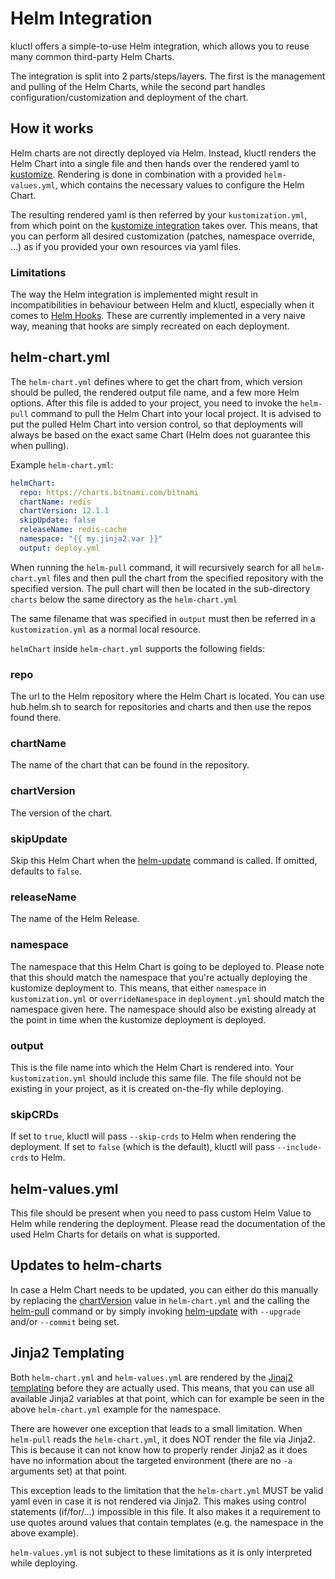 # Helm Integration

kluctl offers a simple-to-use Helm integration, which allows you to reuse many common third-party Helm Charts.

The integration is split into 2 parts/steps/layers. The first is the management and pulling of the Helm Charts, while
the second part handles configuration/customization and deployment of the chart.

## How it works

Helm charts are not directly deployed via Helm. Instead, kluctl renders the Helm Chart into a single file and then
hands over the rendered yaml to [kustomize](https://kustomize.io/). Rendering is done in combination with a provided
`helm-values.yml`, which contains the necessary values to configure the Helm Chart.

The resulting rendered yaml is then referred by your `kustomization.yml`, from which point on the
[kustomize integration](kustomize-integration.md) takes over. This means, that you can perform all desired
customization (patches, namespace override, ...) as if you provided your own resources via yaml files.

### Limitations

The way the Helm integration is implemented might result in incompatibilities in behaviour between Helm and kluctl,
especially when it comes to [Helm Hooks](https://helm.sh/docs/topics/charts_hooks/). These are currently implemented in
a very naive way, meaning that hooks are simply recreated on each deployment.

## helm-chart.yml

The `helm-chart.yml` defines where to get the chart from, which version should be pulled, the rendered output file name,
and a few more Helm options. After this file is added to your project, you need to invoke the `helm-pull` command
to pull the Helm Chart into your local project. It is advised to put the pulled Helm Chart into version control, so
that deployments will always be based on the exact same Chart (Helm does not guarantee this when pulling).

Example `helm-chart.yml`:

```yaml
helmChart:
  repo: https://charts.bitnami.com/bitnami
  chartName: redis
  chartVersion: 12.1.1
  skipUpdate: false
  releaseName: redis-cache
  namespace: "{{ my.jinja2.var }}"
  output: deploy.yml
```

When running the `helm-pull` command, it will recursively search for all `helm-chart.yml` files and then pull the
chart from the specified repository with the specified version. The pull chart will then be located in the sub-directory
`charts` below the same directory as the `helm-chart.yml`

The same filename that was specified in `output` must then be referred in a `kustomization.yml` as a normal local
resource.

`helmChart` inside `helm-chart.yml` supports the following fields:

### repo
The url to the Helm repository where the Helm Chart is located. You can use hub.helm.sh to search for repositories and
charts and then use the repos found there.

### chartName
The name of the chart that can be found in the repository.

### chartVersion
The version of the chart. 

### skipUpdate
Skip this Helm Chart when the [helm-update](./commands.md#helm-update) command is called. If omitted, defaults to `false`.

### releaseName
The name of the Helm Release.

### namespace
The namespace that this Helm Chart is going to be deployed to. Please note that this should match the namespace
that you're actually deploying the kustomize deployment to. This means, that either `namespace` in `kustomization.yml`
or `overrideNamespace` in `deployment.yml` should match the namespace given here. The namespace should also be existing
already at the point in time when the kustomize deployment is deployed.

### output
This is the file name into which the Helm Chart is rendered into. Your `kustomization.yml` should include this same
file. The file should not be existing in your project, as it is created on-the-fly while deploying.

### skipCRDs
If set to `true`, kluctl will pass `--skip-crds` to Helm when rendering the deployment. If set to `false` (which is
the default), kluctl will pass `--include-crds` to Helm.

## helm-values.yml
This file should be present when you need to pass custom Helm Value to Helm while rendering the deployment. Please
read the documentation of the used Helm Charts for details on what is supported.

## Updates to helm-charts
In case a Helm Chart needs to be updated, you can either do this manually by replacing the [chartVersion](#chartversion)
value in `helm-chart.yml` and the calling the [helm-pull](./commands.md#helm-pull) command or by simply invoking
[helm-update](./commands.md#helm-update) with `--upgrade` and/or `--commit` being set.

## Jinja2 Templating

Both `helm-chart.yml` and `helm-values.yml` are rendered by the [Jinaj2 templating](./jinja2-templating.md) before they
are actually used. This means, that you can use all available Jinja2 variables at that point, which can for example be
seen in the above `helm-chart.yml` example for the namespace.

There are however one exception that leads to a small limitation. When `helm-pull` reads the `helm-chart.yml`, it does
NOT render the file via Jinja2. This is because it can not know how to properly render Jinja2 as it does have no
information about the targeted environment (there are no `-a` arguments set) at that point.

This exception leads to the limitation that the `helm-chart.yml` MUST be valid yaml even in case it is not rendered
via Jinja2. This makes using control statements (if/for/...) impossible in this file. It also makes it a requirement
to use quotes around values that contain templates (e.g. the namespace in the above example).

`helm-values.yml` is not subject to these limitations as it is only interpreted while deploying.
